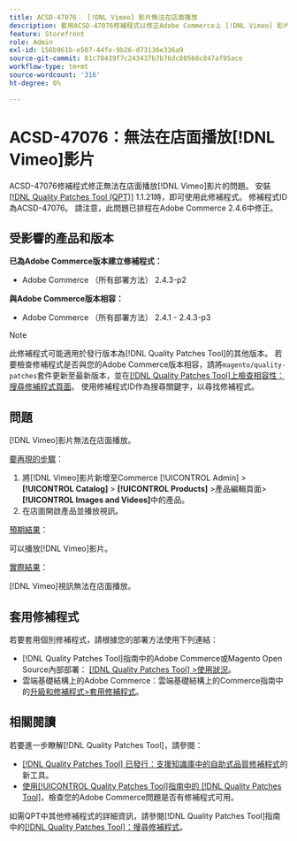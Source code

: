 ```yaml
---
title: ACSD-47076： [!DNL Vimeo] 影片無法在店面播放
description: 套用ACSD-47076修補程式以修正Adobe Commerce上 [!DNL Vimeo] 影片無法在店面播放的問題。
feature: Storefront
role: Admin
exl-id: 156b961b-e507-44fe-9b26-d73136e336a9
source-git-commit: 81c78439f7c243437b7b76dc80560c847af95ace
workflow-type: tm+mt
source-wordcount: '316'
ht-degree: 0%

---
```


# ACSD-47076：無法在店面播放[!DNL Vimeo]影片

ACSD-47076修補程式修正無法在店面播放[!DNL Vimeo]影片的問題。 安裝[[!DNL Quality Patches Tool (QPT)]](https://experienceleague.adobe.com/en/docs/commerce-knowledge-base/kb/announcements/commerce-announcements/magento-quality-patches-released-new-tool-to-self-serve-quality-patches) 1.1.21時，即可使用此修補程式。 修補程式ID為ACSD-47076。 請注意，此問題已排程在Adobe Commerce 2.4.6中修正。

## 受影響的產品和版本

**已為Adobe Commerce版本建立修補程式：**

* Adobe Commerce （所有部署方法） 2.4.3-p2

**與Adobe Commerce版本相容：**

* Adobe Commerce （所有部署方法） 2.4.1 - 2.4.3-p3

>[!NOTE]
>
>此修補程式可能適用於發行版本為[!DNL Quality Patches Tool]的其他版本。 若要檢查修補程式是否與您的Adobe Commerce版本相容，請將`magento/quality-patches`套件更新至最新版本，並在[[!DNL Quality Patches Tool]上檢查相容性：搜尋修補程式頁面](https://experienceleague.adobe.com/tools/commerce-quality-patches/index.html)。 使用修補程式ID作為搜尋關鍵字，以尋找修補程式。

## 問題

[!DNL Vimeo]影片無法在店面播放。

<u>要再現的步驟</u>：

1. 將[!DNL Vimeo]影片新增至Commerce [!UICONTROL Admin] > **[!UICONTROL Catalog]** > **[!UICONTROL Products]** >產品編輯頁面> **[!UICONTROL Images and Videos]**&#x200B;中的產品。
1. 在店面開啟產品並播放視訊。

<u>預期結果</u>：

可以播放[!DNL Vimeo]影片。

<u>實際結果</u>：

[!DNL Vimeo]視訊無法在店面播放。

## 套用修補程式

若要套用個別修補程式，請根據您的部署方法使用下列連結：

* [!DNL Quality Patches Tool]指南中的Adobe Commerce或Magento Open Source內部部署： [[!DNL Quality Patches Tool] >使用狀況](/help/tools/quality-patches-tool/usage.md)。
* 雲端基礎結構上的Adobe Commerce：雲端基礎結構上的Commerce指南中的[升級和修補程式>套用修補程式](https://experienceleague.adobe.com/docs/commerce-cloud-service/user-guide/develop/upgrade/apply-patches.html)。

## 相關閱讀

若要進一步瞭解[!DNL Quality Patches Tool]，請參閱：

* [[!DNL Quality Patches Tool] 已發行：支援知識庫中的自助式品質修補程式](https://experienceleague.adobe.com/en/docs/commerce-knowledge-base/kb/announcements/commerce-announcements/magento-quality-patches-released-new-tool-to-self-serve-quality-patches)的新工具。
* [使用[!UICONTROL Quality Patches Tool]指南中的 [!DNL Quality Patches Tool]](/help/tools/quality-patches-tool/patches-available-in-qpt/check-patch-for-magento-issue-with-magento-quality-patches.md)，檢查您的Adobe Commerce問題是否有修補程式可用。


如需QPT中其他修補程式的詳細資訊，請參閱[!DNL Quality Patches Tool]指南中的[[!DNL Quality Patches Tool]：搜尋修補程式](https://experienceleague.adobe.com/tools/commerce-quality-patches/index.html)。
